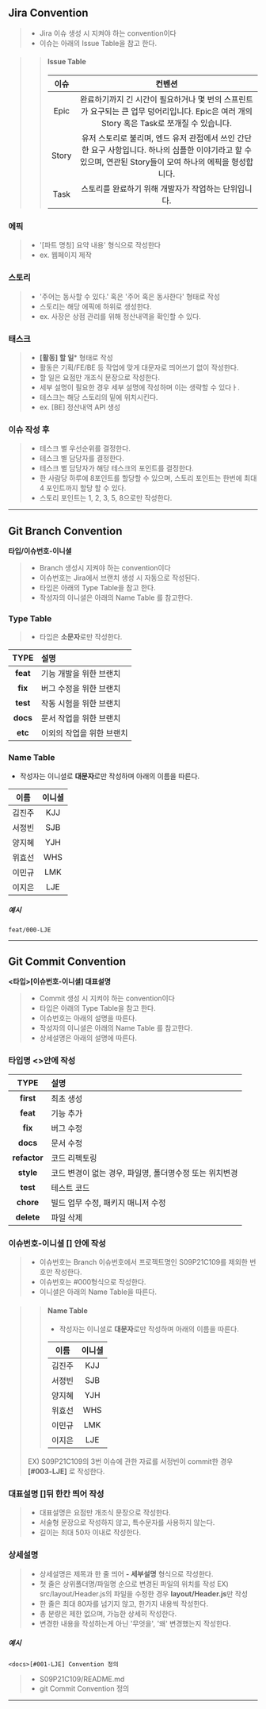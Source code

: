 ## Jira Convention

> - Jira 이슈 생성 시 지켜야 하는 convention이다 
> - 이슈는 아래의 Issue Table을 참고 한다.

>> #### Issue Table
>> 이슈|컨벤션
>> :--:|:--:
>> Epic|완료하기까지 긴 시간이 필요하거나 몇 번의 스프린트가 요구되는 큰 업무 덩어리입니다. Epic은 여러 개의 Story 혹은 Task로 쪼개질 수 있습니다.
>> Story|유저 스토리로 불리며, 엔드 유저 관점에서 쓰인 간단한 요구 사항입니다. 하나의 심플한 이야기라고 할 수 있으며, 연관된 Story들이 모여 하나의 에픽을 형성합니다.
>> Task|스토리를 완료하기 위해 개발자가 작업하는 단위입니다.

### 에픽
> - '[파트 명칭] 요약 내용' 형식으로 작성한다
> - ex. 웹페이지 제작

### 스토리
> - '주어는 동사할 수 있다.' 혹은 '주어 혹은 동사한다' 형태로 작성
> - 스토리는 해당 에픽에 하위로 생성한다.
> - ex. 사장은 상점 관리를 위해 정산내역을 확인할 수 있다.

### 태스크
> - **[활동] 할 일*** 형태로 작성
> - 활동은 기획/FE/BE 등 작업에 맞게 대문자로 띄어쓰기 없이 작성한다.
> - 할 일은 요점만 개조식 문장으로 작성한다.
> - 세부 설명이 필요한 경우 세부 설명에 작성하며 이는 생략할 수 있다ㅏ.
> - 테스크는 해당 스토리의 밑에 위치시킨다.
> - ex. [BE] 정산내역 API 생성

### 이슈 작성 후
> - 테스크 별 우선순위를 결정한다.
> - 테스크 별 담당자를 결정한다.
> - 테스크 별 담당자가 해당 테스크의 포인트를 결정한다.
> - 한 사람당 하루에 8포인트를 할당할 수 있으며, 스토리 포인트는 한번에 최대 4 포인트까지 할당 할 수 있다.
> - 스토리 포인트는 1, 2, 3, 5, 8으로만 작성한다.

---

## Git Branch Convention

**타입/이슈번호-이니셜**

> - Branch 생성시 지켜야 하는 convention이다 
> - 이슈번호는 Jira에서 브랜치 생성 시 자동으로 작성된다.
> - 타입은 아래의 Type Table을 참고 한다.  
> - 작성자의 이니셜은 아래의 Name Table 를 참고한다.

### Type Table
> - 타입은 **소문자**로만 작성한다.

**TYPE**|설명
:---:|:---
**feat**|기능 개발을 위한 브랜치
**fix**|버그 수정을 위한 브랜치
**test**|작동 시험을 위한 브랜치
**docs**|문서 작업을 위한 브랜치
**etc**|이외의 작업을 위한 브랜치

### Name Table
- 작성자는 이니셜로 **대문자**로만 작성하며 아래의 이름을 따른다.

이름|이니셜
:--:|:--:
김진주|KJJ
서정빈|SJB
양지혜|YJH
위효선|WHS
이민규|LMK
이지은|LJE

##### 예시
```feat/000-LJE```

---   

## Git Commit Convention

**<타입>[이슈번호-이니셜] 대표설명**

> - Commit 생성 시 지켜야 하는 convention이다 
> - 타입은 아래의 Type Table을 참고 한다.  
> - 이슈번호는 아래의 설명을 따른다.
> - 작성자의 이니셜은 아래의 Name Table 를 참고한다.
> - 상세설명은 아래의 설명에 따른다.


### 타입명 <>안에 작성
**TYPE**|설명
:---:|:---
**first**|최초 생성
**feat**|기능 추가
**fix**|버그 수정
**docs**|문서 수정
**refactor**|코드 리펙토링
**style**|코드 변경이 없는 경우, 파일명, 폴더명수정 또는 위치변경
**test**|테스트 코드
**chore**|빌드 업무 수정, 패키지 매니저 수정
**delete**|파일 삭제


### 이슈번호-이니셜 [] 안에 작성
> - 이슈번호는 Branch 이슈번호에서 프로젝트명인 S09P21C109를 제외한 번호만 작성한다.
> - 이슈번호는 #000형식으로 작성한다.
> - 이니셜은 아래의 Name Table을 따른다.

>> #### Name Table
>> - 작성자는 이니셜로 **대문자**로만 작성하며 아래의 이름을 따른다.
>>
>> 이름|이니셜
>> :--:|:--:
>> 김진주|KJJ
>> 서정빈|SJB
>> 양지혜|YJH
>> 위효선|WHS
>> 이민규|LMK
>> 이지은|LJE
> EX) S09P21C109의 3번 이슈에 관한 자료를 서정빈이 commit한 경우 **[#003-LJE]** 로 작성한다.


### 대표설명 []뒤 한칸 띄어 작성
> - 대표설명은 요점만 개조식 문장으로 작성한다.
> - 서술형 문장으로 작성하지 않고, 특수문자를 사용하지 않는다.
> - 길이는 최대 50자 이내로 작성한다.


### 상세설명
> - 상세설명은 제목과 한 줄 띄어 **- 세부설명** 형식으로 작성한다.
> - 첫 줄은 상위폴더명/파일명 순으로 변경된 파일의 위치를 작성
> EX) src/layout/Header.js의 파일을 수정한 경우 **layout/Header.js**만 작성
> - 한 줄은 최대 80자를 넘기지 않고, 한가지 내용씩 작성한다.
> - 총 분량은 제한 없으며, 가능한 상세히 작성한다.
> - 변경한 내용을 작성하는게 아닌 '무엇을', '왜' 변경했는지 작성한다.


##### 예시
```<docs>[#001-LJE] Convention 정의```

> - S09P21C109/README.md
> - git Commit Convention 정의

---
